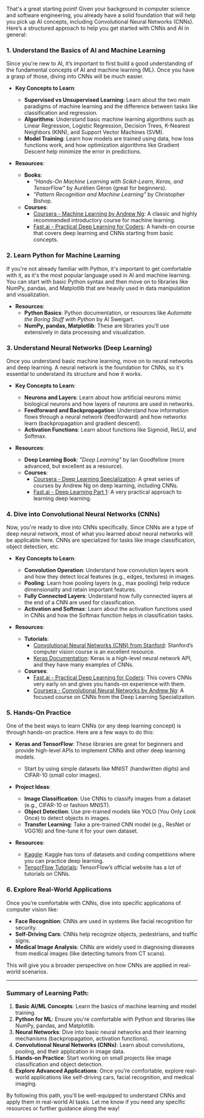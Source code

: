 That's a great starting point! Given your background in computer science and software engineering, you already have a solid foundation that will help you pick up AI concepts, including Convolutional Neural Networks (CNNs). Here’s a structured approach to help you get started with CNNs and AI in general:

### 1. **Understand the Basics of AI and Machine Learning**
   Since you're new to AI, it’s important to first build a good understanding of the fundamental concepts of AI and machine learning (ML). Once you have a grasp of those, diving into CNNs will be much easier.

   - **Key Concepts to Learn**:
     - **Supervised vs Unsupervised Learning**: Learn about the two main paradigms of machine learning and the difference between tasks like classification and regression.
     - **Algorithms**: Understand basic machine learning algorithms such as Linear Regression, Logistic Regression, Decision Trees, K-Nearest Neighbors (KNN), and Support Vector Machines (SVM).
     - **Model Training**: Learn how models are trained using data, how loss functions work, and how optimization algorithms like Gradient Descent help minimize the error in predictions.

   - **Resources**:
     - **Books**:
       - *"Hands-On Machine Learning with Scikit-Learn, Keras, and TensorFlow"* by Aurélien Géron (great for beginners).
       - *"Pattern Recognition and Machine Learning"* by Christopher Bishop.
     - **Courses**:
       - [Coursera - Machine Learning by Andrew Ng](https://www.coursera.org/learn/machine-learning): A classic and highly recommended introductory course for machine learning.
       - [Fast.ai - Practical Deep Learning for Coders](https://course.fast.ai/): A hands-on course that covers deep learning and CNNs starting from basic concepts.

### 2. **Learn Python for Machine Learning**
   If you're not already familiar with Python, it's important to get comfortable with it, as it's the most popular language used in AI and machine learning. You can start with basic Python syntax and then move on to libraries like NumPy, pandas, and Matplotlib that are heavily used in data manipulation and visualization.

   - **Resources**:
     - **Python Basics**: Python documentation, or resources like *Automate the Boring Stuff with Python* by Al Sweigart.
     - **NumPy, pandas, Matplotlib**: These are libraries you’ll use extensively in data processing and visualization.

### 3. **Understand Neural Networks (Deep Learning)**
   Once you understand basic machine learning, move on to neural networks and deep learning. A neural network is the foundation for CNNs, so it's essential to understand its structure and how it works.

   - **Key Concepts to Learn**:
     - **Neurons and Layers**: Learn about how artificial neurons mimic biological neurons and how layers of neurons are used in networks.
     - **Feedforward and Backpropagation**: Understand how information flows through a neural network (feedforward) and how networks learn (backpropagation and gradient descent).
     - **Activation Functions**: Learn about functions like Sigmoid, ReLU, and Softmax.
   
   - **Resources**:
     - **Deep Learning Book**: *"Deep Learning"* by Ian Goodfellow (more advanced, but excellent as a resource).
     - **Courses**:
       - [Coursera - Deep Learning Specialization](https://www.coursera.org/specializations/deep-learning): A great series of courses by Andrew Ng on deep learning, including CNNs.
       - [Fast.ai - Deep Learning Part 1](https://course.fast.ai/): A very practical approach to learning deep learning.

### 4. **Dive into Convolutional Neural Networks (CNNs)**
   Now, you're ready to dive into CNNs specifically. Since CNNs are a type of deep neural network, most of what you learned about neural networks will be applicable here. CNNs are specialized for tasks like image classification, object detection, etc.

   - **Key Concepts to Learn**:
     - **Convolution Operation**: Understand how convolution layers work and how they detect local features (e.g., edges, textures) in images.
     - **Pooling**: Learn how pooling layers (e.g., max pooling) help reduce dimensionality and retain important features.
     - **Fully Connected Layers**: Understand how fully connected layers at the end of a CNN are used for classification.
     - **Activation and Softmax**: Learn about the activation functions used in CNNs and how the Softmax function helps in classification tasks.

   - **Resources**:
     - **Tutorials**:
       - [Convolutional Neural Networks (CNN) from Stanford](http://cs231n.stanford.edu/): Stanford’s computer vision course is an excellent resource.
       - [Keras Documentation](https://keras.io/examples/): Keras is a high-level neural network API, and they have many examples of CNNs.
     - **Courses**:
       - [Fast.ai - Practical Deep Learning for Coders](https://course.fast.ai/): This covers CNNs very early on and gives you hands-on experience with them.
       - [Coursera - Convolutional Neural Networks by Andrew Ng](https://www.coursera.org/learn/convolutional-neural-networks): A focused course on CNNs from the Deep Learning Specialization.

### 5. **Hands-On Practice**
   One of the best ways to learn CNNs (or any deep learning concept) is through hands-on practice. Here are a few ways to do this:
   
   - **Keras and TensorFlow**: These libraries are great for beginners and provide high-level APIs to implement CNNs and other deep learning models.
     - Start by using simple datasets like MNIST (handwritten digits) and CIFAR-10 (small color images).
   - **Project Ideas**:
     - **Image Classification**: Use CNNs to classify images from a dataset (e.g., CIFAR-10 or fashion MNIST).
     - **Object Detection**: Use pre-trained models like YOLO (You Only Look Once) to detect objects in images.
     - **Transfer Learning**: Take a pre-trained CNN model (e.g., ResNet or VGG16) and fine-tune it for your own dataset.
   
   - **Resources**:
     - [Kaggle](https://www.kaggle.com/): Kaggle has tons of datasets and coding competitions where you can practice deep learning.
     - [TensorFlow Tutorials](https://www.tensorflow.org/tutorials): TensorFlow’s official website has a lot of tutorials on CNNs.

### 6. **Explore Real-World Applications**
   Once you’re comfortable with CNNs, dive into specific applications of computer vision like:
   - **Face Recognition**: CNNs are used in systems like facial recognition for security.
   - **Self-Driving Cars**: CNNs help recognize objects, pedestrians, and traffic signs.
   - **Medical Image Analysis**: CNNs are widely used in diagnosing diseases from medical images (like detecting tumors from CT scans).

   This will give you a broader perspective on how CNNs are applied in real-world scenarios.

---

### Summary of Learning Path:
1. **Basic AI/ML Concepts**: Learn the basics of machine learning and model training.
2. **Python for ML**: Ensure you're comfortable with Python and libraries like NumPy, pandas, and Matplotlib.
3. **Neural Networks**: Dive into basic neural networks and their learning mechanisms (backpropagation, activation functions).
4. **Convolutional Neural Networks (CNNs)**: Learn about convolutions, pooling, and their application in image data.
5. **Hands-on Practice**: Start working on small projects like image classification and object detection.
6. **Explore Advanced Applications**: Once you’re comfortable, explore real-world applications like self-driving cars, facial recognition, and medical imaging.

By following this path, you'll be well-equipped to understand CNNs and apply them in real-world AI tasks. Let me know if you need any specific resources or further guidance along the way!